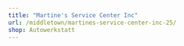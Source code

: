```yaml
---
title: "Martine's Service Center Inc"
url: /middletown/martines-service-center-inc-25/
shop: Autowerkstatt
---
```

